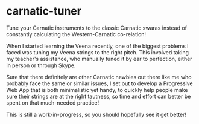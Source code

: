 # carnatic-tuner
Tune your Carnatic instruments to the classic Carnatic swaras instead of constantly calculating the Western-Carnatic co-relation!

When I started learning the Veena recently, one of the biggest problems I faced was tuning my Veena strings to the right pitch. This involved taking my teacher's assistance, who manually tuned it by ear to perfection, either in person or through Skype. 
  
Sure that there definitely are other Carnatic newbies out there like me who probably face the same or similar issues, I set out to develop a Progressive Web App that is both minimalistic yet handy, to quickly help people make sure their strings are at the right tautness, so time and effort can better be spent on that much-needed practice!

This is still a work-in-progress, so you should hopefully see it get better!

